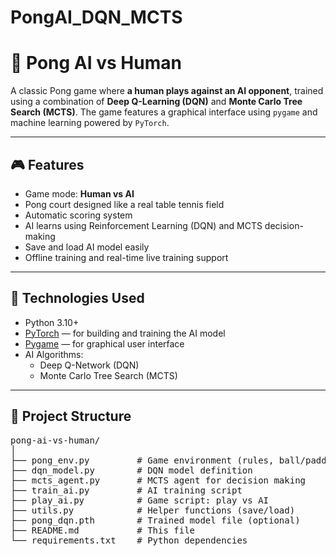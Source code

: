 # PongAI_DQN_MCTS

# 🏓 Pong AI vs Human

A classic Pong game where **a human plays against an AI opponent**, trained using a combination of **Deep Q-Learning (DQN)** and **Monte Carlo Tree Search (MCTS)**. The game features a graphical interface using `pygame` and machine learning powered by `PyTorch`.

---

## 🎮 Features

- Game mode: **Human vs AI**
- Pong court designed like a real table tennis field
- Automatic scoring system
- AI learns using Reinforcement Learning (DQN) and MCTS decision-making
- Save and load AI model easily
- Offline training and real-time live training support

---

## 🧠 Technologies Used

- Python 3.10+
- [PyTorch](https://pytorch.org/) — for building and training the AI model
- [Pygame](https://www.pygame.org/) — for graphical user interface
- AI Algorithms:
  - Deep Q-Network (DQN)
  - Monte Carlo Tree Search (MCTS)

---

## 📁 Project Structure
<pre>
pong-ai-vs-human/
│
├── pong_env.py         # Game environment (rules, ball/paddle movement)
├── dqn_model.py        # DQN model definition
├── mcts_agent.py       # MCTS agent for decision making
├── train_ai.py         # AI training script
├── play_ai.py          # Game script: play vs AI
├── utils.py            # Helper functions (save/load)
├── pong_dqn.pth        # Trained model file (optional)
├── README.md           # This file
└── requirements.txt    # Python dependencies
<pre>
